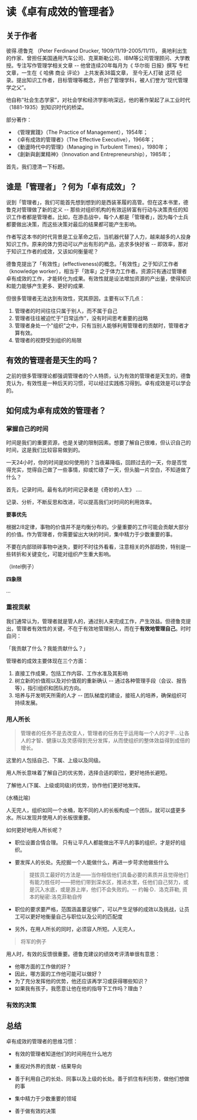 # 读《卓有成效的管理者》

## 关于作者

彼得.德鲁克 （Peter Ferdinand Drucker, 1909/11/19-2005/11/11)， 奥地利出生的作家、曾担任美国通用汽车公司、克莱斯勒公司、IBM等公司管理顾问、大学教授。专注写作管理学相关文章 -- 他曾连续20年每月为《 华尔街 日报》撰写 专栏文章，一生在《 哈佛 商业 评论》 上共发表38篇文章， 至今无人打破 这项 纪录。提出知识工作者，目标管理等概念，开创了管理学科，被人们誉为“现代管理学之父”。

他自称“社会生态学家”，对社会学和经济学影响深远，他的著作架起了从工业时代（1881-1935）到知识时代的桥梁。

部分著作：

* 《管理實踐》（The Practice of Management），1954年；
* 《卓有成效的管理者》（The Effective Executive），1966年；
* 《動盪時代中的管理》（Managing in Turbulent Times），1980年；
* 《創新與創業精神》（Innovation and Entrepreneurship），1985年；

首先，我们澄清一下标题。

## 谁是「管理者」？何为「卓有成效」？

说到「管理者」，我们可能首先想到想到的是西装革履的高管。但在这本书里，德鲁克对管理做了新的定义 -- 那些对组织机构的有效运转富有行动与决策责任的知识工作者都是管理者。比如，在游击战中，每个人都是「管理者」，因为每个士兵都要做出决策，而这些决策对最后的结果都可能产生影响。

作者写这本书的时代背景是工业革命之后，当机器代替了人力，越来越多的人投身知识工作。原来的体力劳动可以产出有形的产品，追求多快好省 -- 即效率，那对于知识工作者的成效，又该如何衡量呢？

德鲁克提出了「有效性」(effectiveness)的概念。「有效性」之于知识工作者（knowledge worker），相当于「效率」之于体力工作者。资源只有通过管理者卓有成效的工作，才能转化为成果。有效性就是设法增加资源的产出量，使得知识和能力能够产生更多、更好的成果.

但很多管理者无法达到有效性，究其原因，主要有以下几点：

1. 管理者的时间往往只属于别人，而不属于自己
2. 管理者往往被迫忙于"日常运作"，没有时间思考重要的战略
3. 管理者身处一个"组织"之中，只有当别人能够利用管理者的贡献时，管理者才算有效。
4. 管理者的视野受到组织的局限

## 有效的管理者是天生的吗？

之前的很多管理理论都强调管理者的个人特质，认为有效的管理者是天生的，德鲁克认为，有效性是一种后天的习惯，可以经过实践练习得到。卓有成效是可以学会的。

## 如何成为卓有成效的管理者？

### 掌握自己的时间

时间是我们的重要资源，也是关键的限制因素。想要了解自己很难，但认识自己的时间，这是我们比较容易做到的。

一天24小时，你的时间是如何使用的？当夜幕降临，回顾过去的一天，你是否觉得充实，觉得自己做了一些事情，抑或忙碌了一天，但头脑一片空白，不知道做了什么？

首先，记录时间。最有名的时间记录者是《奇妙的人生》 ....

记录、分析，不断反思和改进，可以提高我们对时间的利用效率。

**要事优先**

根据2/8定律，事物的价值并不是均衡分布的。少量重要的工作可能会贡献大部分的价值。作为管理者，你需要留出大块的时间，集中精力于少数重要的事。

不要在内部琐碎事物中迷失，要时不时往外看看，注意相关的外部趋势，特别是一些转折和关键变化，可能对组织产生重大影响。

（Intel例子）

**四象限**

...

### 重视贡献

我们通常认为，管理者就是管人的，通过别人来完成工作，产生效益。但德鲁克提出，管理者有效性的关键，不在于有效地管理别人，而在于**有效地管理自己**。时时自问：

「我贡献了什么？我能贡献什么？」

管理者的成效主要体现在三个方面：

1. 直接工作成果，包括工作内容、工作水准及其影响
2. 树立新的价值观以及对价值观的重新确认 -- 通过各种管理手段（会议、报告等），指引组织和团队的方向。
3. 培养与开发明天所需的人才 -- 团队梯度的建设，接班人的培养，确保组织可持续发展。


### 用人所长

> 管理者的任务不是去改变人，管理者的任务在于运用每一个人的才干...让各人的才智、健康以及灵感得到充分发挥，从而使组织的整体效益得到成倍的增长。

这里的人包括自己、下属、上级以及同级。

用人所长意味着了解自己的优劣势，选择合适的职位，更好地扬长避短。

了解他人(下属、上级或同级)的优势，协作他们更好地发挥。

(水桶比喻)

人无完人，组织如同一个水桶，取不同的人的长板构成一个团队，就可以盛更多水。所以发现并使用人的长板很重要。

如何更好地用人所长呢？

- 职位设置合情合理。 只有让平凡人都能做出不平凡的事的组织，才是好的组织。
- 要发挥人的长处。先挖掘一个人能做什么，再进一步苛求他做些什么

  > 提拔员工最好的方法是——当你相信他们具备必要的素质并且觉得他们有能力胜任时——把他们带到深水区，推进水里，任他们自己努力，或是沉入水底，或是游上岸，他们不会失败的。-- 约翰·D．洛克菲勒, 资本的秘密:洛克菲勒自传

- 职位的要求要严格，范围涵盖要足够广，可以产生足够的成效以及挑战，让员工可以更好地衡量自己与职位以及公司的匹配度
- 另外，在用人所长的同时，必须容人所短。人无完人，

> 将军的例子

用人时，有效的反馈很重要。德鲁克建议的绩效考评清单很有意思：

- 他哪方面的工作做的好？
- 因此，哪方面的工作他可能可以做好？
- 为了充分发挥他的优势，他还应该再学习或获得哪些知识？
- 如果我有孩子，我愿意让他在他的指导下工作吗？理由？


### 有效的决策

## 总结


卓有成效的管理者的思维习惯：

- 有效的管理者知道他们的时间用在什么地方

- 重视对外界的贡献 - 结果导向

- 善于利用自己的长处、同事以及上级的长处。善于抓住有利形势，做他们想做的事

- 集中精力于少数重要的领域

- 善于做有效的决策
